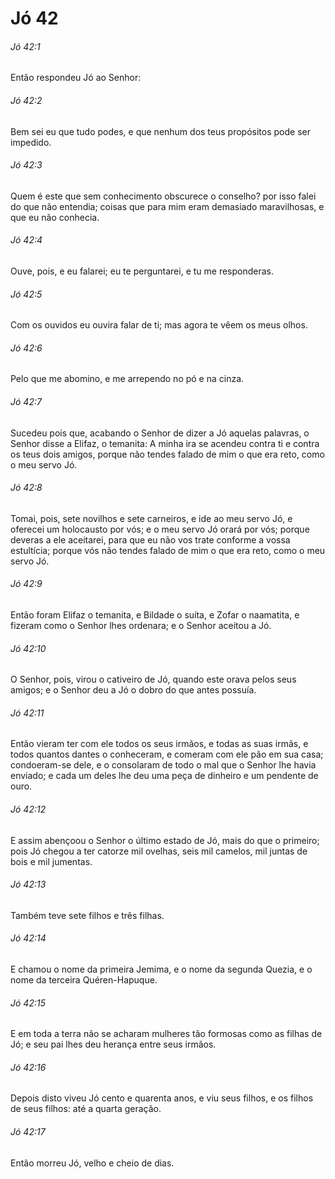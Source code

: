 # Jó 42

###### Jó 42:1

Então respondeu Jó ao Senhor:

###### Jó 42:2

Bem sei eu que tudo podes, e que nenhum dos teus propósitos pode ser impedido.

###### Jó 42:3

Quem é este que sem conhecimento obscurece o conselho? por isso falei do que não entendia; coisas que para mim eram demasiado maravilhosas, e que eu não conhecia.

###### Jó 42:4

Ouve, pois, e eu falarei; eu te perguntarei, e tu me responderas.

###### Jó 42:5

Com os ouvidos eu ouvira falar de ti; mas agora te vêem os meus olhos.

###### Jó 42:6

Pelo que me abomino, e me arrependo no pó e na cinza.

###### Jó 42:7

Sucedeu pois que, acabando o Senhor de dizer a Jó aquelas palavras, o Senhor disse a Elifaz, o temanita: A minha ira se acendeu contra ti e contra os teus dois amigos, porque não tendes falado de mim o que era reto, como o meu servo Jó.

###### Jó 42:8

Tomai, pois, sete novilhos e sete carneiros, e ide ao meu servo Jó, e oferecei um holocausto por vós; e o meu servo Jó orará por vós; porque deveras a ele aceitarei, para que eu não vos trate conforme a vossa estultícia; porque vós não tendes falado de mim o que era reto, como o meu servo Jó.

###### Jó 42:9

Então foram Elifaz o temanita, e Bildade o suíta, e Zofar o naamatita, e fizeram como o Senhor lhes ordenara; e o Senhor aceitou a Jó.

###### Jó 42:10

O Senhor, pois, virou o cativeiro de Jó, quando este orava pelos seus amigos; e o Senhor deu a Jó o dobro do que antes possuía.

###### Jó 42:11

Então vieram ter com ele todos os seus irmãos, e todas as suas irmãs, e todos quantos dantes o conheceram, e comeram com ele pão em sua casa; condoeram-se dele, e o consolaram de todo o mal que o Senhor lhe havia enviado; e cada um deles lhe deu uma peça de dinheiro e um pendente de ouro.

###### Jó 42:12

E assim abençoou o Senhor o último estado de Jó, mais do que o primeiro; pois Jó chegou a ter catorze mil ovelhas, seis mil camelos, mil juntas de bois e mil jumentas.

###### Jó 42:13

Também teve sete filhos e três filhas.

###### Jó 42:14

E chamou o nome da primeira Jemima, e o nome da segunda Quezia, e o nome da terceira Quéren-Hapuque.

###### Jó 42:15

E em toda a terra não se acharam mulheres tão formosas como as filhas de Jó; e seu pai lhes deu herança entre seus irmãos.

###### Jó 42:16

Depois disto viveu Jó cento e quarenta anos, e viu seus filhos, e os filhos de seus filhos: até a quarta geração.

###### Jó 42:17

Então morreu Jó, velho e cheio de dias.

